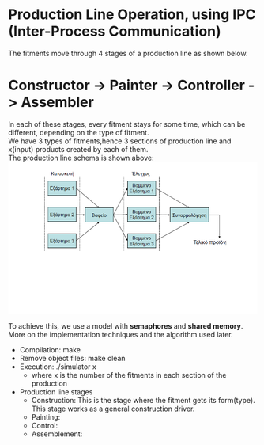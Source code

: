 # Production Line Operation, using IPC (Inter-Process Communication)

The fitments move through 4 stages of a production line as shown below.
# Constructor -> Painter -> Controller -> Assembler
In each of these stages, every fitment stays for some time, which can be different, depending on the type of fitment. \
We have 3 types of fitments,hence 3 sections of production line and x(input) products created by each of them.\
The production line schema is shown above:
![alt text](https://github.com/KGArgyropoulos/Production-Line-With-IPC/blob/master/prodLine.png)

To achieve this, we use a model with **semaphores** and **shared memory**.\
More on the implementation techniques and the algorithm used later.

- Compilation: make
- Remove object files: make clean
- Execution: ./simulator x
	* where x is the number of the fitments in each section of the production
- Production line stages
	* Construction: This is the stage where the fitment gets its form(type). This stage works as a general construction driver.
	* Painting: 
	* Control: 
	* Assemblement: 
